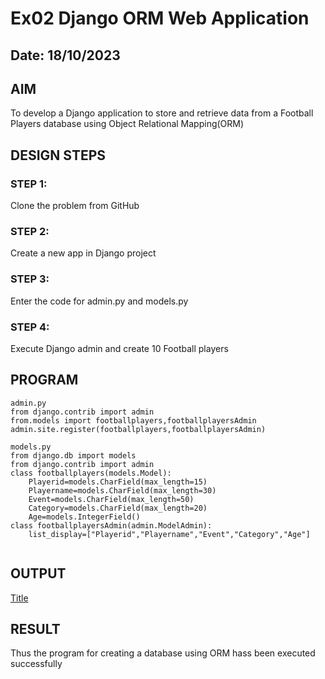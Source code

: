 # Ex02 Django ORM Web Application
## Date: 18/10/2023

## AIM
To develop a Django application to store and retrieve data from a Football Players database using Object Relational Mapping(ORM)
 
## DESIGN STEPS

### STEP 1:
Clone the problem from GitHub

### STEP 2:
Create a new app in Django project

### STEP 3:
Enter the code for admin.py and models.py

### STEP 4:
Execute Django admin and create 10 Football players

## PROGRAM

```
admin.py
from django.contrib import admin
from.models import footballplayers,footballplayersAdmin
admin.site.register(footballplayers,footballplayersAdmin)

models.py
from django.db import models 
from django.contrib import admin
class footballplayers(models.Model):
    Playerid=models.CharField(max_length=15)
    Playername=models.CharField(max_length=30)
    Event=models.CharField(max_length=50)
    Category=models.CharField(max_length=20)
    Age=models.IntegerField()
class footballplayersAdmin(admin.ModelAdmin):
    list_display=["Playerid","Playername","Event","Category","Age"]


```


## OUTPUT
[Title](README.md)



## RESULT
Thus the program for creating a database using ORM hass been executed successfully
